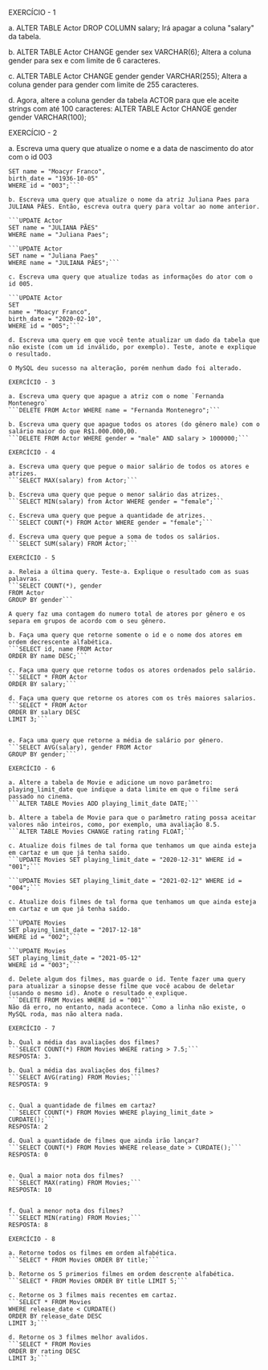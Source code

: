 EXERCÍCIO - 1

a. ALTER TABLE Actor DROP COLUMN salary; 
Irá apagar a coluna "salary" da tabela.

b. ALTER TABLE Actor CHANGE gender sex VARCHAR(6);
Altera a coluna gender para sex e com limite de 6 caracteres.

c. ALTER TABLE Actor CHANGE gender gender VARCHAR(255);
Altera a coluna gender para gender com limite de 255 caracteres.

d. Agora,  altere a coluna gender da tabela ACTOR para que ele aceite strings com até 100 caracteres:
ALTER TABLE Actor CHANGE gender gender VARCHAR(100);

EXERCÍCIO - 2

a. Escreva uma query que atualize o nome e a data de nascimento do ator com o id 003
```UPDATE Actor
SET name = "Moacyr Franco", 
birth_date = "1936-10-05" 
WHERE id = "003";```

b. Escreva uma query que atualize o nome da atriz Juliana Paes para JULIANA PÃES. Então, escreva outra query para voltar ao nome anterior.

```UPDATE Actor
SET name = "JULIANA PÃES"
WHERE name = "Juliana Paes";

```UPDATE Actor
SET name = "Juliana Paes"
WHERE name = "JULIANA PÃES";```

c. Escreva uma query que atualize todas as informações do ator com o id 005.

```UPDATE Actor
SET 
name = "Moacyr Franco",
birth_date = "2020-02-10",
WHERE id = "005";```

d. Escreva uma query em que você tente atualizar um dado da tabela que não existe (com um id inválido, por exemplo). Teste, anote e explique o resultado. 

O MySQL deu sucesso na alteração, porém nenhum dado foi alterado.

EXERCÍCIO - 3

a. Escreva uma query que apague a atriz com o nome `Fernanda Montenegro`
```DELETE FROM Actor WHERE name = "Fernanda Montenegro";```

b. Escreva uma query que apague todos os atores (do gênero male) com o salário maior do que R$1.000.000,00.
```DELETE FROM Actor WHERE gender = "male" AND salary > 1000000;```

EXERCÍCIO - 4

a. Escreva uma query que pegue o maior salário de todos os atores e atrizes.
```SELECT MAX(salary) from Actor;```

b. Escreva uma query que pegue o menor salário das atrizes.
```SELECT MIN(salary) from Actor WHERE gender = "female";```

c. Escreva uma query que pegue a quantidade de atrizes.
```SELECT COUNT(*) FROM Actor WHERE gender = "female";```

d. Escreva uma query que pegue a soma de todos os salários.
```SELECT SUM(salary) FROM Actor;```

EXERCÍCIO - 5

a. Releia a última query. Teste-a. Explique o resultado com as suas palavras.
```SELECT COUNT(*), gender
FROM Actor
GROUP BY gender```

A query faz uma contagem do numero total de atores por gênero e os separa em grupos de acordo com o seu gênero.

b. Faça uma query que retorne somente o id e o nome dos atores em ordem decrescente alfabética.
```SELECT id, name FROM Actor
ORDER BY name DESC;```

c. Faça uma query que retorne todos os atores ordenados pelo salário.
```SELECT * FROM Actor
ORDER BY salary;```

d. Faça uma query que retorne os atores com os três maiores salarios.
```SELECT * FROM Actor
ORDER BY salary DESC
LIMIT 3;```


e. Faça uma query que retorne a média de salário por gênero.
```SELECT AVG(salary), gender FROM Actor
GROUP BY gender;```

EXERCÍCIO - 6

a. Altere a tabela de Movie e adicione um novo parâmetro: playing_limit_date que indique a data limite em que o filme será passado no cinema.
```ALTER TABLE Movies ADD playing_limit_date DATE;```

b. Altere a tabela de Movie para que o parâmetro rating possa aceitar valores não inteiros, como, por exemplo, uma avaliação 8.5.
```ALTER TABLE Movies CHANGE rating rating FLOAT;```

c. Atualize dois filmes de tal forma que tenhamos um que ainda esteja em cartaz e um que já tenha saído.
```UPDATE Movies SET playing_limit_date = "2020-12-31" WHERE id = "001";```

```UPDATE Movies SET playing_limit_date = "2021-02-12" WHERE id = "004";```

c. Atualize dois filmes de tal forma que tenhamos um que ainda esteja em cartaz e um que já tenha saído.

```UPDATE Movies
SET playing_limit_date = "2017-12-18"
WHERE id = "002";```

```UPDATE Movies
SET playing_limit_date = "2021-05-12"
WHERE id = "003";```

d. Delete algum dos filmes, mas guarde o id. Tente fazer uma query para atualizar a sinopse desse filme que você acabou de deletar (usando o mesmo id). Anote o resultado e explique.
```DELETE FROM Movies WHERE id = "001"```
Não dá erro, no entanto, nada acontece. Como a linha não existe, o MySQL roda, mas não altera nada.

EXERCÍCIO - 7

b. Qual a média das avaliações dos filmes?  
```SELECT COUNT(*) FROM Movies WHERE rating > 7.5;```
RESPOSTA: 3.

b. Qual a média das avaliações dos filmes?
```SELECT AVG(rating) FROM Movies;```
RESPOSTA: 9


c. Qual a quantidade de filmes em cartaz?
```SELECT COUNT(*) FROM Movies WHERE playing_limit_date > CURDATE();```
RESPOSTA: 2

d. Qual a quantidade de filmes que ainda irão lançar?
```SELECT COUNT(*) FROM Movies WHERE release_date > CURDATE();```
RESPOSTA: 0


e. Qual a maior nota dos filmes?
```SELECT MAX(rating) FROM Movies;```
RESPOSTA: 10


f. Qual a menor nota dos filmes?
```SELECT MIN(rating) FROM Movies;```
RESPOSTA: 8

EXERCÍCIO - 8

a. Retorne todos os filmes em ordem alfabética.
```SELECT * FROM Movies ORDER BY title;```

b. Retorne os 5 primerios filmes em ordem descrente alfabética.
```SELECT * FROM Movies ORDER BY title LIMIT 5;```

c. Retorne os 3 filmes mais recentes em cartaz.
```SELECT * FROM Movies 
WHERE release_date < CURDATE()
ORDER BY release_date DESC
LIMIT 3;```

d. Retorne os 3 filmes melhor avalidos.
```SELECT * FROM Movies 
ORDER BY rating DESC
LIMIT 3;```
